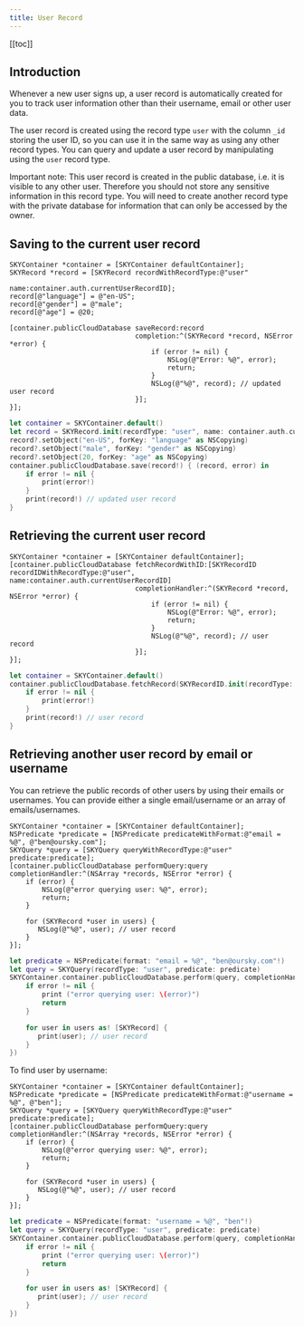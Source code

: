 ```yaml
---
title: User Record
---
```


[[toc]]


## Introduction

Whenever a new user signs up, a user record is automatically created for
you to track user information other than their username, email or other
user data.

The user record is created using the record type `user` with
the column `_id` storing the user ID, so you can use it
in the same way as using any other record types.
You can query and update a user record by manipulating using
the `user` record type.

Important note: This user record is created in the public database, i.e.
it is visible to any other user. Therefore you should not store any sensitive
information in this record type. You will need to create another record type
with the private database for information that can only be accessed by the
owner.

## Saving to the current user record

```obj-c
SKYContainer *container = [SKYContainer defaultContainer];
SKYRecord *record = [SKYRecord recordWithRecordType:@"user"
                                               name:container.auth.currentUserRecordID];
record[@"language"] = @"en-US";
record[@"gender"] = @"male";
record[@"age"] = @20;

[container.publicCloudDatabase saveRecord:record
                               completion:^(SKYRecord *record, NSError *error) {
                                   if (error != nil) {
                                       NSLog(@"Error: %@", error);
                                       return;
                                   }
                                   NSLog(@"%@", record); // updated user record
                               }];
}];
```

```swift
let container = SKYContainer.default()
let record = SKYRecord.init(recordType: "user", name: container.auth.currentUserRecordID)
record?.setObject("en-US", forKey: "language" as NSCopying)
record?.setObject("male", forKey: "gender" as NSCopying)
record?.setObject(20, forKey: "age" as NSCopying)
container.publicCloudDatabase.save(record!) { (record, error) in
    if error != nil {
        print(error!)
    }
    print(record!) // updated user record
}
```

## Retrieving the current user record

```obj-c
SKYContainer *container = [SKYContainer defaultContainer];
[container.publicCloudDatabase fetchRecordWithID:[SKYRecordID recordIDWithRecordType:@"user", name:container.auth.currentUserRecordID]
                               completionHandler:^(SKYRecord *record, NSError *error) {
                                   if (error != nil) {
                                       NSLog(@"Error: %@", error);
                                       return;
                                   }
                                   NSLog(@"%@", record); // user record
                               }];
}];
```

```swift
let container = SKYContainer.default()
container.publicCloudDatabase.fetchRecord(SKYRecordID.init(recordType: "user", name: container.auth.currentUserRecordID)) { (record, error) in
    if error != nil {
        print(error!)
    }
    print(record!) // user record
}
```

<a id="search-users"></a>

## Retrieving another user record by email or username

You can retrieve the public records of other users by using their emails or
usernames. You can provide either a single email/username or an array of
emails/usernames.

```obj-c
SKYContainer *container = [SKYContainer defaultContainer];
NSPredicate *predicate = [NSPredicate predicateWithFormat:@"email = %@", @"ben@oursky.com"];
SKYQuery *query = [SKYQuery queryWithRecordType:@"user" predicate:predicate];
[container.publicCloudDatabase performQuery:query completionHandler:^(NSArray *records, NSError *error) {
    if (error) {
        NSLog(@"error querying user: %@", error);
        return;
    }

    for (SKYRecord *user in users) {
       NSLog(@"%@", user); // user record
    }
}];
```

```swift
let predicate = NSPredicate(format: "email = %@", "ben@oursky.com"!)
let query = SKYQuery(recordType: "user", predicate: predicate)
SKYContainer.container.publicCloudDatabase.perform(query, completionHandler: { (users, error) in
    if error != nil {
        print ("error querying user: \(error)")
        return
    }

    for user in users as! [SKYRecord] {
       print(user); // user record
    }
})
```

To find user by username:

```obj-c
SKYContainer *container = [SKYContainer defaultContainer];
NSPredicate *predicate = [NSPredicate predicateWithFormat:@"username = %@", @"ben"];
SKYQuery *query = [SKYQuery queryWithRecordType:@"user" predicate:predicate];
[container.publicCloudDatabase performQuery:query completionHandler:^(NSArray *records, NSError *error) {
    if (error) {
        NSLog(@"error querying user: %@", error);
        return;
    }

    for (SKYRecord *user in users) {
       NSLog(@"%@", user); // user record
    }
}];
```

```swift
let predicate = NSPredicate(format: "username = %@", "ben"!)
let query = SKYQuery(recordType: "user", predicate: predicate)
SKYContainer.container.publicCloudDatabase.perform(query, completionHandler: { (users, error) in
    if error != nil {
        print ("error querying user: \(error)")
        return
    }

    for user in users as! [SKYRecord] {
       print(user); // user record
    }
})
```
